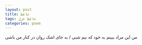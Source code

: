 ```yaml
---
layout: post
title: حافظ
tags: حافظ غزل
categories: poem
---
```


من این مراد ببینم به خود که نیم شبی / به جای اشک روان در کنار من باشی
